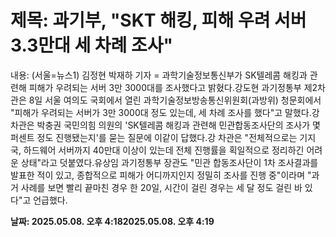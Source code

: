 # **제목: 과기부, "SKT 해킹, 피해 우려 서버 3.3만대 세 차례 조사"**

  내용: (서울=뉴스1) 김정현 박재하 기자 = 과학기술정보통신부가 SK텔레콤 해킹과 관련해 피해가 우려되는 서버 3만 3000대를 조사했다고 밝혔다.강도현 과기정통부 제2차관은 8일 서울 여의도 국회에서 열린 과학기술정보방송통신위원회(과방위) 청문회에서 "피해가 우려되는 서버가 3만 3000대 정도 있는데, 세 차례 조사를 했다"고 말했다.강 차관은 박충권 국민의힘 의원의 'SK텔레콤 해킹과 관련해 민관합동조사단의 조사가 몇 퍼센트 정도 진행됐는지'를 묻는 질문에 이같이 답했다.강 차관은 "전체적으로는 기지국, 하드웨어 서버까지 40만대 이상이 있는데 전체 진행률을 획일적으로 정리하긴 어려운 상태"라고 덧붙였다.유상임 과기정통부 장관도 "민관 합동조사단이 1차 조사결과를 발표한 적이 있고, 종합적으로 피해가 어디까지인지 정밀히 조사를 진행 중"이라며 "과거 사례를 보면 빨리 끝마친 경우 한 20일, 시간이 걸린 경우는 세 달 정도 걸린 바 있다"고 언급했다.

  **날짜: 2025.05.08. 오후 4:182025.05.08. 오후 4:19**